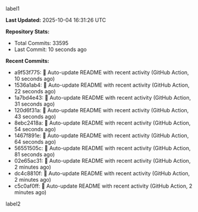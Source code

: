 
label1 
<!-- ACTIVITY_START -->
**Last Updated:** 2025-10-04 16:31:26 UTC

**Repository Stats:**
- Total Commits: 33595
- Last Commit: 10 seconds ago

**Recent Commits:**
- a9f53f775: 🤖 Auto-update README with recent activity (GitHub Action, 10 seconds ago)
- 1536a1ab4: 🤖 Auto-update README with recent activity (GitHub Action, 22 seconds ago)
- 1a7bd4e43: 🤖 Auto-update README with recent activity (GitHub Action, 31 seconds ago)
- 120d6f31a: 🤖 Auto-update README with recent activity (GitHub Action, 43 seconds ago)
- 8ebc2418a: 🤖 Auto-update README with recent activity (GitHub Action, 54 seconds ago)
- 1467f891e: 🤖 Auto-update README with recent activity (GitHub Action, 64 seconds ago)
- 56551505c: 🤖 Auto-update README with recent activity (GitHub Action, 81 seconds ago)
- 02e65ac31: 🤖 Auto-update README with recent activity (GitHub Action, 2 minutes ago)
- dc4c8810f: 🤖 Auto-update README with recent activity (GitHub Action, 2 minutes ago)
- c5c0af0ff: 🤖 Auto-update README with recent activity (GitHub Action, 2 minutes ago)
<!-- ACTIVITY_END -->

label2
